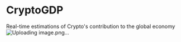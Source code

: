 # CryptoGDP

Real-time estimations of Crypto's contribution to the global economy
![Uploading image.png…]()
